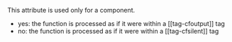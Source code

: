 This attribute is used only for a component.

- yes: the function is processed as if it were within a [[tag-cfoutput]] tag
- no: the function is processed as if it were within a [[tag-cfsilent]] tag
